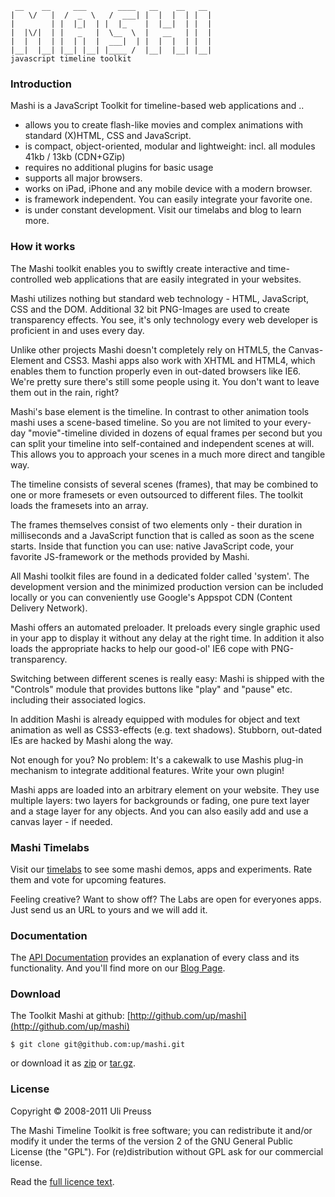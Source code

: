      __    __     ___       ____   __    __   __  
    |   \/   |  /  _  \   /  ___| |  |  |  | |  |  
    |        | |  |_|  | |  |_    |  |__|  | |  | 
    |  |\/|  | |   _   |  \__  \  |   __   | |  |
    |  |  |  | |  | |  |  ___|  | |  |  |  | |  | 
    |__|  |__| |__| |__| |____ /  |__|  |__| |__|       
    javascript timeline toolkit


### Introduction

Mashi is a JavaScript Toolkit for timeline-based web applications and ..

*   allows you to create flash-like movies and complex animations with standard (X)HTML, CSS and JavaScript.
*   is compact, object-oriented, modular and lightweight: incl. all modules 41kb / 13kb (CDN+GZip)
*   requires no additional plugins for basic usage
*   supports all major browsers.
*   works on iPad, iPhone and any mobile device with a modern browser.
*   is framework independent. You can easily integrate your favorite one.
*   is under constant development. Visit our timelabs and blog to learn more.


### How it works

The Mashi toolkit enables you to swiftly create interactive and time-controlled web applications that are easily integrated in your websites.

Mashi utilizes nothing but standard web technology - HTML, JavaScript, CSS and the DOM. Additional 32 bit PNG-Images are used to create transparency effects. You see, it's only technology every web developer is proficient in and uses every day.

Unlike other projects Mashi doesn't completely rely on HTML5, the Canvas-Element and CSS3. Mashi apps also work with XHTML and HTML4, which enables them to function properly even in out-dated browsers like IE6. We're pretty sure there's still some people using it. You don't want to leave them out in the rain, right?

Mashi's base element is the timeline. In contrast to other animation tools mashi uses a scene-based timeline. So you are not limited to your every-day "movie"-timeline divided in dozens of equal frames per second but you can split your timeline into self-contained and independent scenes at will. This allows you to approach your scenes in a much more direct and tangible way.

The timeline consists of several scenes (frames), that may be combined to one or more framesets or even outsourced to different files. The toolkit loads the framesets into an array.

The frames themselves consist of two elements only - their duration in milliseconds and a JavaScript function that is called as soon as the scene starts. Inside that function you can use: native JavaScript code, your favorite JS-framework or the methods provided by Mashi.

All Mashi toolkit files are found in a dedicated folder called 'system'. The development version and the minimized production version can be included locally or you can conveniently use Google's Appspot CDN (Content Delivery Network).

Mashi offers an automated preloader. It preloads every single graphic used in your app to display it without any delay at the right time. In addition it also loads the appropriate hacks to help our good-ol' IE6 cope with PNG-transparency.

Switching between different scenes is really easy: Mashi is shipped with the "Controls" module that provides buttons like "play" and "pause" etc. including their associated logics.

In addition Mashi is already equipped with modules for object and text animation as well as CSS3-effects (e.g. text shadows). Stubborn, out-dated IEs are hacked by Mashi along the way.

Not enough for you? No problem: It's a cakewalk to use Mashis plug-in mechanism to integrate additional features. Write your own plugin!

Mashi apps are loaded into an arbitrary element on your website. They use multiple layers: two layers for backgrounds or fading, one pure text layer and a stage layer for any objects. And you can also easily add and use a canvas layer - if needed.


### Mashi Timelabs

Visit our [timelabs](http://mashi.tv/labs/index.htm) to see some mashi demos, apps and experiments. Rate them and vote for upcoming features.

Feeling creative? Want to show off? The Labs are open for everyones apps. Just send us an URL to yours and we will add it.


### Documentation

The [API Documentation](http://mashi.tv/apidoc/index.htm) provides an explanation of every class and its functionality. And you'll find more on our [Blog Page](http://blog.mashi.tv).


### Download

The Toolkit Mashi at github: [http://github.com/up/mashi](http://github.com/up/mashi)

	$ git clone git@github.com:up/mashi.git      

or download it as 
[zip](https://github.com/up/mashi/zipball/master) or
[tar.gz](https://github.com/up/mashi/tarball/master).


### License

Copyright © 2008-2011 Uli Preuss

The Mashi Timeline Toolkit is free software; you can redistribute it and/or modify it 
under the terms of the version 2 of the GNU General Public License (the "GPL"). 
For (re)distribution without GPL ask for our commercial license.

Read the [full licence text](http://mashi.tv/LICENSE.md).
